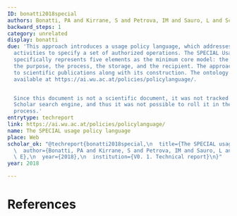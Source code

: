 ```yaml
---
ID: bonatti2018special
authors: Bonatti, PA and Kirrane, S and Petrova, IM and Sauro, L and Schlehahn, E
backward_steps: 1
category: unrelated
display: bonatti
due: 'This approach introduces a usage policy language, which addresses terms and
  activities to specify a set of authorized operations. The SPECIAL Usage Policy language
  specifically represents five elements as the minimum core model: the data item,
  the purpose, the process, the storage, and the recipient. The approach was submitted
  to scientific publications along with its construction. The ontology is publicly
  available at https://ai.wu.ac.at/policies/policylanguage/.


  Since this document is not a scientific document, it was not tracked by the Google
  Scholar search engine, and thus it was not possible to roll it in the Snowballing
  process.'
entrytype: techreport
link: https://ai.wu.ac.at/policies/policylanguage/
name: The SPECIAL usage policy language
place: Web
scholar_ok: "@techreport{bonatti2018special,\n  title={The SPECIAL usage policy language},\n\
  \  author={Bonatti, PA and Kirrane, S and Petrova, IM and Sauro, L and Schlehahn,\
  \ E},\n  year={2018},\n  institution={V0. 1. Technical report}\n}"
year: 2018

---
```


# References

